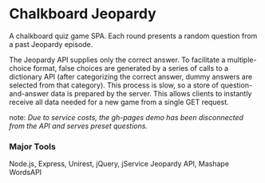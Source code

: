 # Chalkboard Jeopardy
A chalkboard quiz game SPA. Each round presents a random question from a past Jeopardy episode. 

The Jeopardy API supplies only the correct answer. To facilitate a multiple-choice format, false choices are generated by a series of calls to a dictionary API (after categorizing the correct answer, dummy answers are selected from that category). This process is slow, so a store of question-and-answer data is prepared by the server. This allows clients to instantly receive all data needed for a new game from a single GET request.

note: *Due to service costs, the gh-pages demo has been disconnected from the API and serves preset questions.*

### Major Tools
Node.js, Express, Unirest, jQuery, jService Jeopardy API, Mashape WordsAPI
